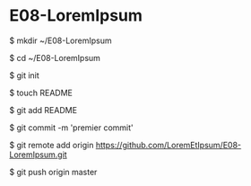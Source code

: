 # E08-LoremIpsum
$ mkdir ~/E08-LoremIpsum

$ cd ~/E08-LoremIpsum

$ git init

$ touch README

$ git add README


$ git commit -m 'premier commit'


$ git remote add origin https://github.com/LoremEtIpsum/E08-LoremIpsum.git


$ git push origin master

